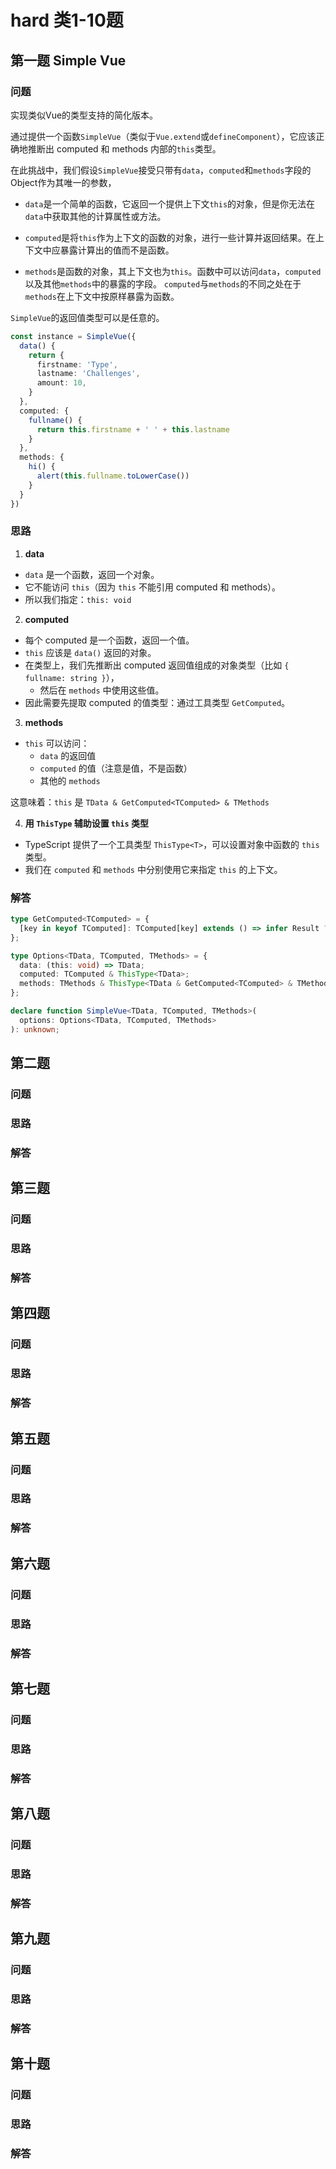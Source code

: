 # hard 类1-10题

## 第一题 Simple Vue

### 问题 

实现类似Vue的类型支持的简化版本。

通过提供一个函数`SimpleVue`（类似于`Vue.extend`或`defineComponent`），它应该正确地推断出 computed 和 methods 内部的`this`类型。

在此挑战中，我们假设`SimpleVue`接受只带有`data`，`computed`和`methods`字段的Object作为其唯一的参数，

- `data`是一个简单的函数，它返回一个提供上下文`this`的对象，但是你无法在`data`中获取其他的计算属性或方法。

- `computed`是将`this`作为上下文的函数的对象，进行一些计算并返回结果。在上下文中应暴露计算出的值而不是函数。

- `methods`是函数的对象，其上下文也为`this`。函数中可以访问`data`，`computed`以及其他`methods`中的暴露的字段。 `computed`与`methods`的不同之处在于`methods`在上下文中按原样暴露为函数。

`SimpleVue`的返回值类型可以是任意的。

```ts
const instance = SimpleVue({
  data() {
    return {
      firstname: 'Type',
      lastname: 'Challenges',
      amount: 10,
    }
  },
  computed: {
    fullname() {
      return this.firstname + ' ' + this.lastname
    }
  },
  methods: {
    hi() {
      alert(this.fullname.toLowerCase())
    }
  }
})
```

### 思路

1. **data**

- `data` 是一个函数，返回一个对象。
- 它不能访问 `this`（因为 `this` 不能引用 computed 和 methods）。
- 所以我们指定：`this: void`

2. **computed**

- 每个 computed 是一个函数，返回一个值。
- `this` 应该是 `data()` 返回的对象。
- 在类型上，我们先推断出 computed 返回值组成的对象类型（比如 `{ fullname: string }`），
  - 然后在 `methods` 中使用这些值。
- 因此需要先提取 computed 的值类型：通过工具类型 `GetComputed`。

3. **methods**

- `this` 可以访问：
  - `data` 的返回值
  - `computed` 的值（注意是值，不是函数）
  - 其他的 `methods`

这意味着：`this` 是 `TData & GetComputed<TComputed> & TMethods`

4. **用 `ThisType` 辅助设置 `this` 类型**

- TypeScript 提供了一个工具类型 `ThisType<T>`，可以设置对象中函数的 `this` 类型。
- 我们在 `computed` 和 `methods` 中分别使用它来指定 `this` 的上下文。

### 解答

```ts
type GetComputed<TComputed> = {
  [key in keyof TComputed]: TComputed[key] extends () => infer Result ? Result : never;
};

type Options<TData, TComputed, TMethods> = {
  data: (this: void) => TData;
  computed: TComputed & ThisType<TData>;
  methods: TMethods & ThisType<TData & GetComputed<TComputed> & TMethods>;
};

declare function SimpleVue<TData, TComputed, TMethods>(
  options: Options<TData, TComputed, TMethods>
): unknown;
```

## 第二题

### 问题 

### 思路

### 解答

## 第三题

### 问题 

### 思路

### 解答

## 第四题

### 问题 

### 思路

### 解答

## 第五题

### 问题 

### 思路

### 解答

## 第六题

### 问题 

### 思路

### 解答

## 第七题

### 问题 

### 思路

### 解答

## 第八题

### 问题 

### 思路

### 解答

## 第九题

### 问题 

### 思路

### 解答

## 第十题

### 问题 

### 思路

### 解答
